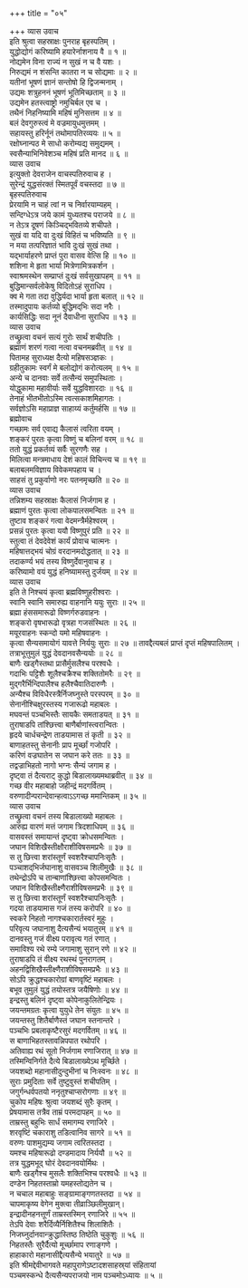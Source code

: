 +++
title = "०५"

+++
व्यास उवाच  
इति श्रुत्वा सहस्राक्षः पुनराह बृहस्पतिम् ।  
युद्धोद्योगं करिष्यामि हयारेर्नाशनाय वै ॥ १ ॥  
नोद्यमेन विना राज्यं न सुखं न च वै यशः ।  
निरुद्यमं न शंसन्ति कातरा न च सोद्यमाः ॥ २ ॥  
यतीनां भूषणं ज्ञानं सन्तोषो हि द्विजन्मनाम् ।  
उद्यमः शत्रुहननं भूषणं भूतिमिच्छताम् ॥ ३ ॥  
उद्यमेन हतस्त्वाष्ट्रो नमुचिर्बल एव च ।  
तथैनं निहनिष्यामि महिषं मुनिसत्तम ॥ ४ ॥  
बलं देवगुरुस्त्वं मे वज्रमायुधमुत्तमम् ।  
सहायस्तु हरिर्नूनं तथोमापतिरव्ययः ॥ ५ ॥  
रक्षोघ्नान्पठ मे साधो करोम्यद्य समुद्यमम् ।  
स्वसैन्याभिनिवेशञ्च महिषं प्रति मानद ॥ ६ ॥  
व्यास उवाच  
इत्युक्तो देवराजेन वाचस्पतिरुवाच ह ।  
सुरेन्द्रं युद्धसंरक्तं स्मितपूर्वं वचस्तदा ॥ ७ ॥  
बृहस्पतिरुवाच  
प्रेरयामि न चाहं त्वां न च निर्वारयाम्यहम् ।  
सन्दिग्धेऽत्र जये कामं युध्यतश्च पराजये ॥ ८ ॥  
न तेऽत्र दूषणं किञ्चिद्‌भवितव्ये शचीपते ।  
सुखं वा यदि वा दुःखं विहितं च भविष्यति ॥ ९ ॥  
न मया तत्परिज्ञातं भावि दुःखं सुखं तथा ।  
यद्‌भार्याहरणे प्राप्तं पुरा वासव वेत्सि हि ॥ १० ॥  
शशिना मे हृता भार्या मित्रेणामित्रकर्शन ।  
स्वाश्रमस्थेन सम्प्राप्तं दुःखं सर्वसुखापहम् ॥ ११ ॥  
बुद्धिमान्सर्वलोकेषु विदितोऽहं सुराधिप ।  
क्व मे गता तदा वुद्धिर्यदा भार्या हृता बलात् ॥ १२ ॥  
तस्मादुपायः कर्तव्यो बुद्धिमद्‌भिः सदा नरैः ।  
कार्यसिद्धिः सदा नूनं दैवाधीना सुराधिप ॥ १३ ॥  
व्यास उवाच  
तच्छ्रुत्वा वचनं सत्यं गुरोः सार्थं शचीपतिः ।  
ब्रह्माणं शरणं गत्वा नत्वा वचनमब्रवीत् ॥ १४ ॥  
पितामह सुराध्यक्ष दैत्यो महिषसञ्ज्ञकः ।  
ग्रहीतुकामः स्वर्गं मे बलोद्योगं करोत्यलम् ॥ १५ ॥  
अन्ये च दानवाः सर्वे तत्सैन्यं समुपस्थिताः ।  
योद्धुकामा महावीर्याः सर्वे युद्धविशारदाः ॥ १६ ॥  
तेनाहं भीतभीतोऽस्मि त्वत्सकाशमिहागतः ।  
सर्वज्ञोऽसि महाप्राज्ञ साहाय्यं कर्तुमर्हसि ॥ १७ ॥  
ब्रह्मोवाच  
गच्छामः सर्व एवाद्य कैलासं त्वरिता वयम् ।  
शङ्करं पुरतः कृत्वा विष्णुं च बलिनां वरम् ॥ १८ ॥  
ततो युद्धं प्रकर्तव्यं सर्वैः सुरगणैः सह ।  
मिलित्वा मन्त्रमाधाय देशं कालं विचिन्त्य च ॥ १९ ॥  
बलाबलमविज्ञाय विवेकमपहाय च ।  
साहसं तु प्रकुर्वाणो नरः पतनमृच्छति ॥ २० ॥  
व्यास उवाच  
तन्निशम्य सहस्राक्षः कैलासं निर्जगाम ह ।  
ब्रह्माणं पुरतः कृत्वा लोकपालसमन्वितः ॥ २१ ॥  
तुष्टाव शङ्करं गत्वा वेदमन्त्रैर्महेश्वरम् ।  
प्रसन्नं पुरतः कृत्वा ययौ विष्णुपुरं प्रति ॥ २२ ॥  
स्तुत्वा तं देवदेवेशं कार्यं प्रोवाच चात्मनः ।  
महिषात्तद्‌भयं चोग्रं वरदानमदोद्धतात् ॥ २३ ॥  
तदाकर्ण्य भयं तस्य विष्णुर्देवानुवाच ह ।  
करिष्यामो वयं युद्धं हनिष्यामस्तु दुर्जयम् ॥ २४ ॥  
व्यास उवाच  
इति ते निश्चयं कृत्वा ब्रह्मविष्णुहरीश्वराः ।  
स्वानि स्वानि समारुह्य वाहनानि ययुः सुराः ॥ २५ ॥  
ब्रह्मा हंससमारूढो विष्णर्गरुडवाहनः ।  
शङ्करो वृषभारूढो वृत्रहा गजसंस्थितः ॥ २६ ॥  
मयूरवाहनः स्कन्दो यमो महिषवाहनः ।  
कृत्वा सैन्यसमायोगं यावत्ते निर्ययुः सुराः ॥ २७ ॥
तावद्दैत्यबलं प्राप्तं दृप्तं महिषपालितम् ।  
तत्राभूत्तुमुलं युद्धं देवदानवसैन्ययोः ॥ २८ ॥  
बाणैः खड्गैस्तथा प्रासैर्मुसलैश्च परश्वधैः ।  
गदाभिः पट्टिशैः शूलैश्चक्रैश्च शक्तितोमरैः ॥ २९ ॥  
मुद्‌गरैर्भिन्दिपालैश्च हलैश्चैवातिदारुणैः ।  
अन्यैश्च विविधैरस्त्रैर्निजघ्नुस्ते परस्परम् ॥ ३० ॥  
सेनानीश्चिक्षुरस्तस्य गजारूढो महाबलः ।  
मघवन्तं पञ्चभिस्तैः सायकैः समताडयत् ॥ ३१ ॥  
तुराषाडपि तांश्छित्त्वा बाणैर्बाणांस्त्वरान्वितः ।  
हृदये चार्धचन्द्रेण ताडयामास तं कृती ॥ ३२ ॥  
बाणाहतस्तु सेनानीः प्राप मूर्च्छां गजोपरि ।  
करिणं वज्रघातेन स जघान करे ततः ॥ ३३ ॥  
तद्वज्राभिहतो नागो भग्नः सैन्यं जगाम ह ।  
दृष्ट्वा तं दैत्यराट् कुद्धो बिडालाख्यमथाब्रवीत् ॥ ३४ ॥  
गच्छ वीर महाबाहो जहीन्द्रं मदगर्वितम् ।  
वरुणादीन्परान्देवान्हत्वाऽऽगच्छ ममान्तिकम् ॥ ३५ ॥  
व्यास उवाच  
तच्छ्रुत्वा वचनं तस्य बिडालाख्यो महाबलः ।  
आरुह्य वारणं मत्तं जगाम त्रिदशाधिपम् ॥ ३६ ॥  
वासवस्तं समायान्तं दृष्ट्वा क्रोधसमन्वितः ।  
जघान विशिखैस्तीक्षौराशीविषसमप्रभैः ॥ ३७ ॥  
स तु छित्त्वा शरांस्तूर्णं स्वशरैश्चापनिःसृतैः ।  
पञ्चाशद्‌भिर्जघानाशु वासवञ्च शिलीमुखैः ॥ ३८ ॥  
तथेन्द्रोऽपि च तान्बाणांश्छित्त्वा कोपसमन्वितः ।  
जघान विशिखैस्तीक्ष्णैराशीविषसमप्रभैः ॥ ३९ ॥  
स तु छित्त्वा शरांस्तूर्णं स्वशरैश्चापनिःसृतैः ।  
गदया ताडयामास गजं तस्य करोपरि ॥ ४० ॥  
स्वकरे निहतो नागश्चकारार्तस्वरं मुहुः ।  
परिवृत्य जघानाशु दैत्यसैन्यं भयातुरम् ॥ ४१ ॥  
दानवस्तु गजं वीक्ष्य परावृत्य गतं रणात् ।  
समाविश्य रथे रम्ये जगामाशु सुरान् रणे ॥ ४२ ॥  
तुराषाडपि तं वीक्ष्य रथस्थं पुनरागतम् ।  
अहनद्विशिखैस्तीक्ष्णैराशीविषसमप्रभैः ॥ ४३ ॥  
सोऽपि क्रुद्धश्चकारोग्रां बाणवृष्टिं महाबलः ।  
बभूव तुमुलं युद्धं तयोस्तत्र जयैषिणोः ॥ ४४ ॥  
इन्द्रस्तु बलिनं दृष्ट्वा कोपेनाकुलितेन्द्रियः ।  
जयन्तमग्रतः कृत्वा युयुधे तेन संयुतः ॥ ४५ ॥  
जयन्तस्तु शितैर्बाणैस्तं जघान स्तनान्तरे ।  
पञ्चभिः प्रबलाकृष्टैरसुरं मदगर्वितम् ॥ ४६ ॥  
स बाणाभिहतस्तावन्निपपात रथोपरि ।  
अतिवाह्य रथं सूतो निर्जगाम रणाजिरात् ॥ ४७ ॥  
तस्मिन्विनिर्गते दैत्ये बिडालाख्येऽथ मूर्च्छिते ।  
जयशब्दो महानासीदुन्दुभीनां च निःस्वनः ॥ ४८ ॥  
सुराः प्रमुदिताः सर्वे तुष्टुवुस्तं शचीपतिम् ।  
जगुर्गन्धर्वपतयो ननृतुश्चाप्सरोगणाः ॥ ४९ ॥  
चुकोप महिषः श्रुत्वा जयशब्दं सुरैः कृतम् ।  
प्रेषयामास तत्रैव ताम्रं परमदापहम् ॥ ५० ॥  
ताम्रस्तु बहुभिः सार्धं समागम्य रणाजिरे ।  
शरवृष्टिं चकाराशु तडित्वानिव सागरे ॥ ५१ ॥  
वरुणः पाशमुद्यम्य जगाम त्वरितस्तदा ।  
यमश्च महिषारूढो दण्डमादाय निर्ययौ ॥ ५२ ॥  
तत्र युद्धमभूद्‌ घोरं देवदानवयोर्मिथः ।  
बाणैः खड्गैश्च मुसलैः शक्तिभिश्च परश्वधैः ॥ ५३ ॥  
दण्डेन निहतस्ताम्रो यमहस्तोद्यतेन च ।  
न चचाल महाबाहुः सङ्ग्रामाङ्गणतस्तदा ॥ ५४ ॥  
चापमाकृष्य वेगेन मुक्त्वा तीव्राञ्छिलीमुखान्।  
इन्द्रादीनहनत्तूर्णं ताम्रस्तस्मिन् रणाजिरे ॥ ५५ ॥  
तेऽपि देवाः शरैर्दिव्यैर्निशितैश्च शिलाशितैः ।  
निजघ्नुर्दानवान्क्रुद्धास्तिष्ठ तिष्ठेति चुकुशुः ॥ ५६ ॥  
निहतस्तैः सुरैर्दैत्यो मूर्च्छामाप रणाङ्गणे ।  
हाहाकारो महानासीद्दैत्यसैन्ये भयातुरे ॥ ५७ ॥  
इति श्रीमद्देवीभागवते महापुराणेऽष्टादशसाहस्र्यां संहितायां  
पञ्चमस्कन्धे दैत्यसैन्यपराजयो नाम पञ्चमोऽध्यायः ॥ ५ ॥
